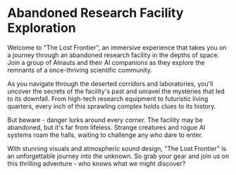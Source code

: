 <!--
Write me markdown content of website with wallpaper:

"A group of AInauts and their AI companions exploring a massive, abandoned research facility in the depths of space."

The header of the page should not be copy of the text but rather a real content of the website which is using this wallpaper.
-->

<!--font:Roboto-->

# Abandoned Research Facility Exploration

Welcome to "The Lost Frontier", an immersive experience that takes you on a journey through an abandoned research facility in the depths of space. Join a group of AInauts and their AI companions as they explore the remnants of a once-thriving scientific community.

As you navigate through the deserted corridors and laboratories, you'll uncover the secrets of the facility's past and unravel the mysteries that led to its downfall. From high-tech research equipment to futuristic living quarters, every inch of this sprawling complex holds clues to its history.

But beware - danger lurks around every corner. The facility may be abandoned, but it's far from lifeless. Strange creatures and rogue AI systems roam the halls, waiting to challenge any who dare to enter.

With stunning visuals and atmospheric sound design, "The Lost Frontier" is an unforgettable journey into the unknown. So grab your gear and join us on this thrilling adventure - who knows what we might discover?
